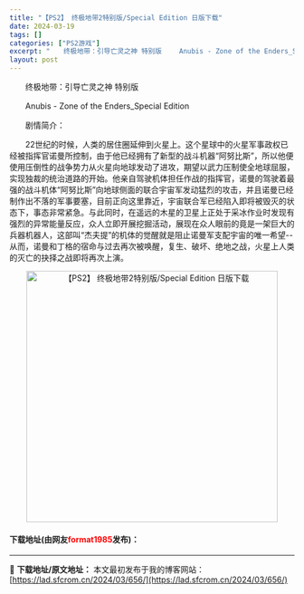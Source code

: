 ```yaml
---
title: "【PS2】 终极地带2特别版/Special Edition 日版下载"
date: 2024-03-19
tags: []
categories: ["PS2游戏"]
excerpt: "　　终极地带：引导亡灵之神 特别版 　　Anubis - Zone of the Enders_Special Edition 　　剧情简介： 　　22世纪的时候，人类的居住圈延伸到火星上。这个星球中的火星军事政权已经被指挥官诺曼所控制，由于他已经拥有了新型的战斗机器&ldquo;阿努比斯&amp;rdqu&hellip;"
layout: post
---
```


 <p>　　终极地带：引导亡灵之神 特别版</p> <p>　　Anubis - Zone of the Enders_Special Edition</p> <p>　　剧情简介：</p> <p>　　22世纪的时候，人类的居住圈延伸到火星上。这个星球中的火星军事政权已经被指挥官诺曼所控制，由于他已经拥有了新型的战斗机器&ldquo;阿努比斯&rdquo;，所以他便使用压倒性的战争势力从火星向地球发动了进攻，期望以武力压制使全地球屈服，实现独裁的统治道路的开始。他亲自驾驶机体担任作战的指挥官，诺曼的驾驶着最强的战斗机体&ldquo;阿努比斯&rdquo;向地球侧面的联合宇宙军发动猛烈的攻击，并且诺曼已经制作出不落的军事要塞，目前正向这里靠近，宇宙联合军已经陷入即将被毁灭的状态下，事态非常紧急。与此同时，在遥远的木星的卫星上正处于采冰作业时发现有强烈的异常能量反应，众人立即开展挖掘活动，展现在众人眼前的竟是一架巨大的兵器机器人，这部叫&ldquo;杰夫提&rdquo;的机体的觉醒就是阻止诺曼军支配宇宙的唯一希望--从而，诺曼和丁格的宿命与过去再次被唤醒，复生、破坏、绝地之战，火星上人类的灭亡的抉择之战即将再次上演。</p> <p align="center"><img align="" border="0" src="https://lad.sfcrom.cn/wp-content/uploads/2024/03/20240319_65f99965911fa.jpg" width="444" alt="【PS2】 终极地带2特别版/Special Edition 日版下载" /></p> <p><h4>下载地址(由网友<font color="red">format1985</font>发布)：</h4></p> 

---
📖 **下载地址/原文地址：** 本文最初发布于我的博客网站：[https://lad.sfcrom.cn/2024/03/656/](https://lad.sfcrom.cn/2024/03/656/)
